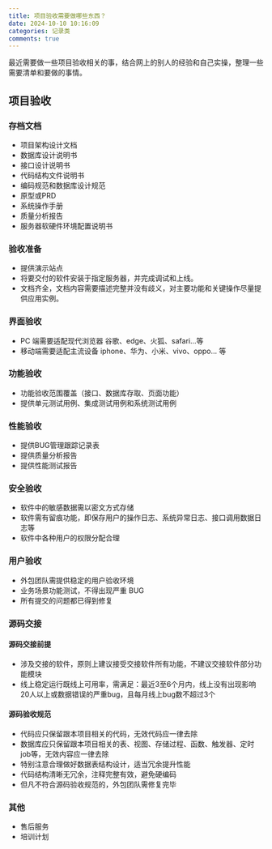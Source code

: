 ```yaml
---
title: 项目验收需要做哪些东西？
date: 2024-10-10 10:16:09
categories: 记录类
comments: true
---
```


最近需要做一些项目验收相关的事，结合网上的别人的经验和自己实操，整理一些需要清单和要做的事情。

<!-- more -->

## 项目验收

### 存档文档

- 项目架构设计文档 
- 数据库设计说明书 
- 接口设计说明书
- 代码结构文件说明书 
- 编码规范和数据库设计规范
- 原型或PRD 
- 系统操作手册
- 质量分析报告
- 服务器软硬件环境配置说明书 

### 验收准备

- 提供演示站点 
- 将要交付的软件安装于指定服务器，并完成调试和上线。
- 文档齐全，文档内容需要描述完整并没有歧义，对主要功能和关键操作尽量提供应用实例。 

### 界面验收

- PC 端需要适配现代浏览器 谷歌、edge、火狐、safari...等
- 移动端需要适配主流设备 iphone、华为、小米、vivo、oppo... 等

### 功能验收

- 功能验收范围覆盖（接口、数据库存取、页面功能）
- 提供单元测试用例、集成测试用例和系统测试用例

### 性能验收

- 提供BUG管理跟踪记录表
- 提供质量分析报告
- 提供性能测试报告
  
### 安全验收

- 软件中的敏感数据需以密文方式存储
- 软件需有留痕功能，即保存用户的操作日志、系统异常日志、接口调用数据日志等
- 软件中各种用户的权限分配合理
  
### 用户验收

- 外包团队需提供稳定的用户验收环境
- 业务场景功能测试，不得出现严重 BUG
- 所有提交的问题都已得到修复

### 源码交接

#### 源码交接前提

- 涉及交接的软件，原则上建议接受交接软件所有功能，不建议交接软件部分功能模块
- 线上稳定运行既线上可用率，需满足：最近3至6个月内，线上没有出现影响20人以上或数据错误的严重bug，且每月线上bug数不超过3个

#### 源码验收规范

- 代码应只保留跟本项目相关的代码，无效代码应一律去除
- 数据库应只保留跟本项目相关的表、视图、存储过程、函数、触发器、定时job等，无效内容应一律去除
- 特别注意合理做好数据表结构设计，适当冗余提升性能
- 代码结构清晰无冗余，注释完整有效，避免硬编码
- 但凡不符合源码验收规范的，外包团队需修复完毕

### 其他

- 售后服务
- 培训计划

